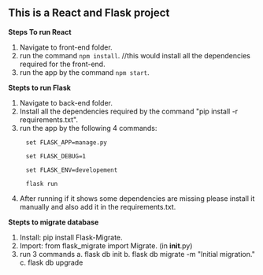 ## This is a React and Flask project

**Steps To run React**
1. Navigate to front-end folder.
2. run the command ```npm install```.      //this would install all the dependencies required for the front-end.
3. run the app by the command ```npm start```.


**Stepts to run Flask**
1. Navigate to back-end folder.
2. Install all the dependencies required by the command "pip install -r requirements.txt".
3. run the app by the following 4 commands:
```
	 set FLASK_APP=manage.py
	 
	 set FLASK_DEBUG=1
	 
	 set FLASK_ENV=developement
	 
	 flask run
```
4. After running if it shows some dependencies are missing please install it manually and also add it in the requirements.txt.


**Stepts to migrate database**

1. Install: pip install Flask-Migrate.
2. Import: from flask_migrate import Migrate. (in __init__.py)
3. run 3 commands
	a. flask db init
	b. flask db migrate -m "Initial migration."
	c. flask db upgrade
